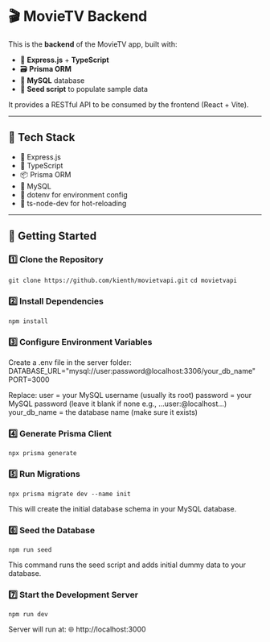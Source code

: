 # 🎬 MovieTV Backend

This is the **backend** of the MovieTV app, built with:

- 🧠 **Express.js** + **TypeScript**
- 🗃️ **Prisma ORM**
- 🐬 **MySQL** database
- 🌱 **Seed script** to populate sample data

It provides a RESTful API to be consumed by the frontend (React + Vite).

---

## 🧰 Tech Stack

- 🧩 Express.js
- 📝 TypeScript
- 📦 Prisma ORM
- 🐬 MySQL
- 🔐 dotenv for environment config
- 🎯 ts-node-dev for hot-reloading

---

## 🚀 Getting Started

### 1️⃣ Clone the Repository

`git clone https://github.com/kienth/movietvapi.git`
`cd movietvapi`

### 2️⃣ Install Dependencies

`npm install`

### 3️⃣ Configure Environment Variables

Create a .env file in the server folder:
DATABASE_URL="mysql://user:password@localhost:3306/your_db_name"
PORT=3000

Replace:
user = your MySQL username (usually its root)
password = your MySQL password (leave it blank if none e.g., ...user:@localhost...)
your_db_name = the database name (make sure it exists)

### 4️⃣ Generate Prisma Client

`npx prisma generate`

### 5️⃣ Run Migrations

`npx prisma migrate dev --name init`

This will create the initial database schema in your MySQL database.

### 6️⃣ Seed the Database

`npm run seed`

This command runs the seed script and adds initial dummy data to your database.

### 7️⃣ Start the Development Server

`npm run dev`

Server will run at:
🌐 http://localhost:3000
